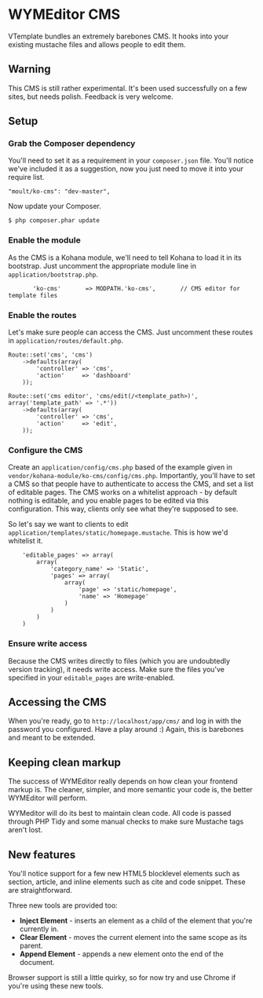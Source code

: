 # WYMEditor CMS

VTemplate bundles an extremely barebones CMS. It hooks into your existing
mustache files and allows people to edit them.

## Warning

This CMS is still rather experimental. It's been used successfully on a few
sites, but needs polish. Feedback is very welcome.

## Setup

### Grab the Composer dependency

You'll need to set it as a requirement in your `composer.json` file. You'll
notice we've included it as a suggestion, now you just need to move it into
your require list.

```
"moult/ko-cms": "dev-master",
```

Now update your Composer.

```
$ php composer.phar update
```

### Enable the module

As the CMS is a Kohana module, we'll need to tell Kohana to load it in its
bootstrap. Just uncomment the appropriate module line in
`application/bootstrap.php`.

```
       'ko-cms'       => MODPATH.'ko-cms',       // CMS editor for template files
```

### Enable the routes

Let's make sure people can access the CMS. Just uncomment these routes in
`application/routes/default.php`.

```
Route::set('cms', 'cms')
    ->defaults(array(
        'controller' => 'cms',
        'action'     => 'dashboard'
    ));

Route::set('cms editor', 'cms/edit(/<template_path>)', array('template_path' => '.*'))
    ->defaults(array(
        'controller' => 'cms',
        'action'     => 'edit',
    ));
```

### Configure the CMS

Create an `application/config/cms.php` based of the example given in
`vendor/kohana-module/ko-cms/config/cms.php`. Importantly, you'll have to set
a CMS so that people have to authenticate to access the CMS, and set a list of
editable pages. The CMS works on a whitelist approach - by default nothing is
editable, and you enable pages to be edited via this configuration. This way,
clients only see what they're supposed to see.

So let's say we want to clients to edit
`application/templates/static/homepage.mustache`. This is how we'd whitelist
it.

```
    'editable_pages' => array(
        array(
            'category_name' => 'Static',
            'pages' => array(
                array(
                    'page' => 'static/homepage',
                    'name' => 'Homepage'
                )
            )
        )
    )
```

### Ensure write access

Because the CMS writes directly to files (which you are undoubtedly version
tracking), it needs write access. Make sure the files you've specified in your
`editable_pages` are write-enabled.

## Accessing the CMS

When you're ready, go to `http://localhost/app/cms/` and log in with the
password you configured. Have a play around :) Again, this is barebones and
meant to be extended.

## Keeping clean markup

The success of WYMEditor really depends on how clean your frontend markup is.
The cleaner, simpler, and more semantic your code is, the better WYMEditor
will perform.

WYMeditor will do its best to maintain clean code. All code is passed through
PHP Tidy and some manual checks to make sure Mustache tags aren't lost.

## New features

You'll notice support for a few new HTML5 blocklevel elements such as section,
article, and inline elements such as cite and code snippet. These are
straightforward.

Three new tools are provided too:

 - **Inject Element** - inserts an element as a child of the element that
   you're currently in.
 - **Clear Element** - moves the current element into the same scope as its
   parent.
 - **Append Element** - appends a new element onto the end of the document.

Browser support is still a little quirky, so for now try and use Chrome if
you're using these new tools.
